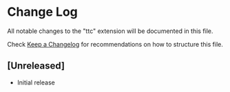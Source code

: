 # Change Log

All notable changes to the "ttc" extension will be documented in this file.

Check [Keep a Changelog](http://keepachangelog.com/) for recommendations on how to structure this file.

## [Unreleased]

- Initial release